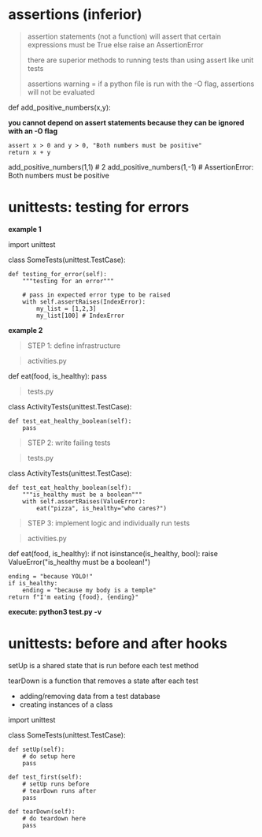 # assertions (inferior)

> assertion statements (not a function) will assert that certain expressions must be True else raise an AssertionError
>
> there are superior methods to running tests than using assert like unit tests
>
> assertions warning = if a python file is run with the -O flag, assertions will not be evaluated

def add_positive_numbers(x,y):

__you cannot depend on assert statements because they can be ignored with an -O flag__

    assert x > 0 and y > 0, "Both numbers must be positive"
    return x + y

add_positive_numbers(1,1) # 2
add_positive_numbers(1,-1) # AssertionError: Both numbers must be positive

# unittests: testing for errors

__example 1__

import unittest

class SomeTests(unittest.TestCase):

    def testing_for_error(self):
        """testing for an error"""

        # pass in expected error type to be raised
        with self.assertRaises(IndexError):
            my_list = [1,2,3]
            my_list[100] # IndexError

__example 2__

> STEP 1: define infrastructure

> activities.py

def eat(food, is_healthy):
    pass

> tests.py

class ActivityTests(unittest.TestCase):

    def test_eat_healthy_boolean(self):
        pass

> STEP 2: write failing tests

> tests.py

class ActivityTests(unittest.TestCase):

    def test_eat_healthy_boolean(self):
        """is_healthy must be a boolean"""
        with self.assertRaises(ValueError):
            eat("pizza", is_healthy="who cares?")

> STEP 3: implement logic and individually run tests

> activities.py

def eat(food, is_healthy):
    if not isinstance(is_healthy, bool):
        raise ValueError("is_healthy must be a boolean!")

    ending = "because YOLO!"
    if is_healthy:
        ending = "because my body is a temple"
    return f"I'm eating {food}, {ending}"

__execute: python3 test.py -v__

# unittests: before and after hooks

setUp is a shared state that is run before each test method

tearDown is a function that removes a state after each test
- adding/removing data from a test database
- creating instances of a class

import unittest

class SomeTests(unittest.TestCase):

    def setUp(self):
        # do setup here
        pass

    def test_first(self):
        # setUp runs before
        # tearDown runs after
        pass

    def tearDown(self):
        # do teardown here
        pass